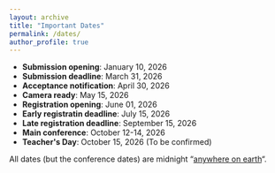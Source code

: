 ```yaml
---
layout: archive
title: "Important Dates"
permalink: /dates/
author_profile: true
---
```


- **Submission opening**: January 10, 2026
- **Submission deadline**: March 31, 2026
- **Acceptance notification**: April 30, 2026
- **Camera ready**: May 15, 2026
- **Registration opening**: June 01, 2026
- **Early registratin deadline**: July 15, 2026
- **Late registration deadline**: September 15, 2026
- **Main conference**: October 12-14, 2026
- **Teacher's Day**: October 15, 2026 (To be confirmed)

All dates (but the conference dates) are midnight “[anywhere on earth](https://time.is/Anywhere_on_Earth)“.